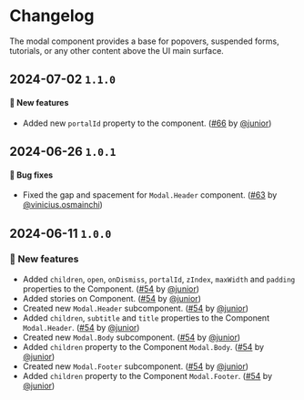 # Changelog

The modal component provides a base for popovers, suspended forms, tutorials, or any other content above the UI main surface.

## 2024-07-02 `1.1.0`

#### 🎉 New features

- Added new `portalId` property to the component. ([#66](https://git.rarolabs.com.br/frontend/rarui/-/merge_requests/66) by [@junior](https://git.rarolabs.com.br/junior))

## 2024-06-26 `1.0.1`

#### 🐛 Bug fixes

- Fixed the gap and spacement for `Modal.Header` component. ([#63](https://git.rarolabs.com.br/frontend/rarui/-/merge_requests/63) by [@vinicius.osmainchi](https://git.rarolabs.com.br/vinicius.osmainchi))

## 2024-06-11 `1.0.0`

### 🎉 New features

- Added `children`, `open`, `onDismiss`, `portalId`, `zIndex`, `maxWidth` and `padding` properties to the Component. ([#54](https://git.rarolabs.com.br/frontend/rarui/-/merge_requests/54) by [@junior](https://git.rarolabs.com.br/junior))
- Added stories on Component. ([#54](https://git.rarolabs.com.br/frontend/rarui/-/merge_requests/54) by [@junior](https://git.rarolabs.com.br/junior))
- Created new `Modal.Header` subcomponent. ([#54](https://git.rarolabs.com.br/frontend/rarui/-/merge_requests/54) by [@junior](https://git.rarolabs.com.br/junior))
- Added `children`, `subtitle` and `title` properties to the Component `Modal.Header`. ([#54](https://git.rarolabs.com.br/frontend/rarui/-/merge_requests/54) by [@junior](https://git.rarolabs.com.br/junior))
- Created new `Modal.Body` subcomponent. ([#54](https://git.rarolabs.com.br/frontend/rarui/-/merge_requests/54) by [@junior](https://git.rarolabs.com.br/junior))
- Added `children` property to the Component `Modal.Body`. ([#54](https://git.rarolabs.com.br/frontend/rarui/-/merge_requests/54) by [@junior](https://git.rarolabs.com.br/junior))
- Created new `Modal.Footer` subcomponent. ([#54](https://git.rarolabs.com.br/frontend/rarui/-/merge_requests/54) by [@junior](https://git.rarolabs.com.br/junior))
- Added `children` property to the Component `Modal.Footer`. ([#54](https://git.rarolabs.com.br/frontend/rarui/-/merge_requests/54) by [@junior](https://git.rarolabs.com.br/junior))
